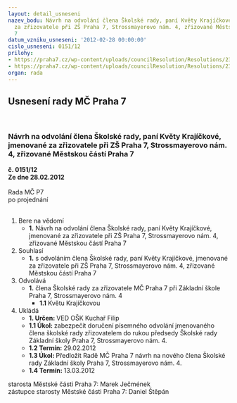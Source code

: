```yaml
---
layout: detail_usneseni
nazev_bodu: Návrh na odvolání člena Školské rady, paní Květy Krajíčkové, jmenované
  za zřizovatele při ZŠ Praha 7, Strossmayerovo nám. 4, zřizované Městskou částí Praha
  7
datum_vzniku_usneseni: '2012-02-28 00:00:00'
cislo_usneseni: 0151/12
prilohy:
- https://praha7.cz/wp-content/uploads/councilResolution/Resolutions/23039/12-12-usnesen%c3%ad_0897.09r.doc
- https://praha7.cz/wp-content/uploads/councilResolution/Resolutions/23039/12-12-volebn%c3%ad_%c5%99%c3%a1d.doc
organ: rada
---
```

<div id="ucUsn_pList" class="usn">
	<span><h2>Usnesení rady MČ Praha 7 </h2>
<br></span><div class="standBody">
<span><h3>Návrh na odvolání člena Školské rady, paní Květy Krajíčkové, jmenované za zřizovatele při ZŠ Praha 7, Strossmayerovo nám. 4, zřizované Městskou částí Praha 7</h3></span><div class="center">
		<strong>č. 0151/12</strong><br>
	</div>
<div class="center">
		<strong>Ze dne 28.02.2012</strong><br><br>
	</div>Rada MČ P7<br> po projednání<br><br><ol>
<li>Bere na vědomí<ul><li>
<strong>1.</strong> Návrh na odvolání člena Školské rady, paní Květy Krajíčkové, jmenované za zřizovatele při ZŠ Praha 7, Strossmayerovo nám. 4, zřizované Městskou částí Praha 7</li></ul>
</li>
<li>Souhlasí<ul><li>
<strong>1.</strong> s odvoláním člena Školské rady, paní Květy Krajíčkové, jmenované za zřizovatele při ZŠ Praha 7, Strossmayerovo nám. 4, zřizované Městskou částí Praha 7          </li></ul>
</li>
<li>Odvolává<ul><li>
<strong>1.</strong> člena Školské rady za zřizovatele MČ Praha 7 při Základní škole Praha 7, Strossmayerovo nám. 4 <ul><li>
<strong>1.1</strong> Květu Krajíčkovou</li></ul>
</li></ul>
</li>
<li>Ukládá<ul>
<li>
<strong>1. Určen: </strong>VED OŠK Kuchař Filip</li>
<li>
<strong>1.1 Úkol: </strong>zabezpečit doručení písemného odvolání jmenovaného člena školské rady zřizovatelem do rukou předsedy Školské rady Základní školy Praha 7, Strossmayerovo nám. 4. </li>
<li>
<strong>1.2 Termín: </strong>29.02.2012</li>
<li>
<strong>1.3 Úkol: </strong>Předložit Radě MČ Praha 7 návrh na nového člena Školské rady Základní školy Praha 7, Strossmayerovo nám. 4.</li>
<li>
<strong>1.4 Termín: </strong>13.03.2012</li>
</ul>
</li>
</ol>starosta Městské části Praha 7: Marek Ječmének<br>zástupce starosty Městské části Praha 7: Daniel Štěpán 
</div>
</div>